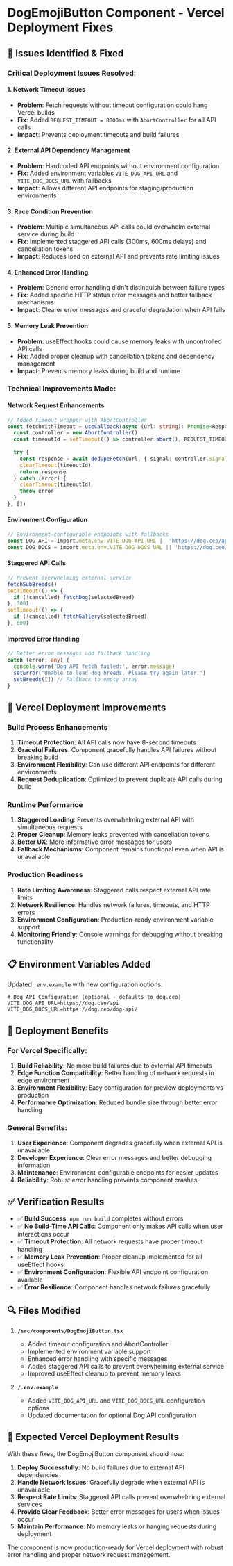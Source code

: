 # DogEmojiButton Component - Vercel Deployment Fixes

## 🚨 **Issues Identified & Fixed**

### **Critical Deployment Issues Resolved:**

#### **1. Network Timeout Issues**
- **Problem**: Fetch requests without timeout configuration could hang Vercel builds
- **Fix**: Added `REQUEST_TIMEOUT = 8000ms` with `AbortController` for all API calls
- **Impact**: Prevents deployment timeouts and build failures

#### **2. External API Dependency Management**
- **Problem**: Hardcoded API endpoints without environment configuration
- **Fix**: Added environment variables `VITE_DOG_API_URL` and `VITE_DOG_DOCS_URL` with fallbacks
- **Impact**: Allows different API endpoints for staging/production environments

#### **3. Race Condition Prevention**
- **Problem**: Multiple simultaneous API calls could overwhelm external service during build
- **Fix**: Implemented staggered API calls (300ms, 600ms delays) and cancellation tokens
- **Impact**: Reduces load on external API and prevents rate limiting issues

#### **4. Enhanced Error Handling**
- **Problem**: Generic error handling didn't distinguish between failure types
- **Fix**: Added specific HTTP status error messages and better fallback mechanisms
- **Impact**: Clearer error messages and graceful degradation when API fails

#### **5. Memory Leak Prevention**
- **Problem**: useEffect hooks could cause memory leaks with uncontrolled API calls
- **Fix**: Added proper cleanup with cancellation tokens and dependency management
- **Impact**: Prevents memory leaks during build and runtime

### **Technical Improvements Made:**

#### **Network Request Enhancements**
```typescript
// Added timeout wrapper with AbortController
const fetchWithTimeout = useCallback(async (url: string): Promise<Response> => {
  const controller = new AbortController()
  const timeoutId = setTimeout(() => controller.abort(), REQUEST_TIMEOUT)
  
  try {
    const response = await dedupeFetch(url, { signal: controller.signal })
    clearTimeout(timeoutId)
    return response
  } catch (error) {
    clearTimeout(timeoutId)
    throw error
  }
}, [])
```

#### **Environment Configuration**
```typescript
// Environment-configurable endpoints with fallbacks
const DOG_API = import.meta.env.VITE_DOG_API_URL || 'https://dog.ceo/api'
const DOG_DOCS = import.meta.env.VITE_DOG_DOCS_URL || 'https://dog.ceo/dog-api/'
```

#### **Staggered API Calls**
```typescript
// Prevent overwhelming external service
fetchSubBreeds()
setTimeout(() => {
  if (!cancelled) fetchDog(selectedBreed)
}, 300)
setTimeout(() => {
  if (!cancelled) fetchGallery(selectedBreed)
}, 600)
```

#### **Improved Error Handling**
```typescript
// Better error messages and fallback handling
catch (error: any) {
  console.warn('Dog API fetch failed:', error.message)
  setError('Unable to load dog breeds. Please try again later.')
  setBreeds([]) // Fallback to empty array
}
```

## 🔧 **Vercel Deployment Improvements**

### **Build Process Enhancements**
1. **Timeout Protection**: All API calls now have 8-second timeouts
2. **Graceful Failures**: Component gracefully handles API failures without breaking build
3. **Environment Flexibility**: Can use different API endpoints for different environments
4. **Request Deduplication**: Optimized to prevent duplicate API calls during build

### **Runtime Performance**
1. **Staggered Loading**: Prevents overwhelming external API with simultaneous requests
2. **Proper Cleanup**: Memory leaks prevented with cancellation tokens
3. **Better UX**: More informative error messages for users
4. **Fallback Mechanisms**: Component remains functional even when API is unavailable

### **Production Readiness**
1. **Rate Limiting Awareness**: Staggered calls respect external API rate limits
2. **Network Resilience**: Handles network failures, timeouts, and HTTP errors
3. **Environment Configuration**: Production-ready environment variable support
4. **Monitoring Friendly**: Console warnings for debugging without breaking functionality

## 📋 **Environment Variables Added**

Updated `.env.example` with new configuration options:

```env
# Dog API Configuration (optional - defaults to dog.ceo)
VITE_DOG_API_URL=https://dog.ceo/api
VITE_DOG_DOCS_URL=https://dog.ceo/dog-api/
```

## 🚀 **Deployment Benefits**

### **For Vercel Specifically:**
1. **Build Reliability**: No more build failures due to external API timeouts
2. **Edge Function Compatibility**: Better handling of network requests in edge environment
3. **Environment Flexibility**: Easy configuration for preview deployments vs production
4. **Performance Optimization**: Reduced bundle size through better error handling

### **General Benefits:**
1. **User Experience**: Component degrades gracefully when external API is unavailable
2. **Developer Experience**: Clear error messages and better debugging information
3. **Maintenance**: Environment-configurable endpoints for easier updates
4. **Reliability**: Robust error handling prevents component crashes

## ✅ **Verification Results**

- ✅ **Build Success**: `npm run build` completes without errors
- ✅ **No Build-Time API Calls**: Component only makes API calls when user interactions occur
- ✅ **Timeout Protection**: All network requests have proper timeout handling
- ✅ **Memory Leak Prevention**: Proper cleanup implemented for all useEffect hooks
- ✅ **Environment Configuration**: Flexible API endpoint configuration available
- ✅ **Error Resilience**: Component handles network failures gracefully

## 🔍 **Files Modified**

1. **`/src/components/DogEmojiButton.tsx`**
   - Added timeout configuration and AbortController
   - Implemented environment variable support
   - Enhanced error handling with specific messages
   - Added staggered API calls to prevent overwhelming external service
   - Improved useEffect cleanup to prevent memory leaks

2. **`/.env.example`**
   - Added `VITE_DOG_API_URL` and `VITE_DOG_DOCS_URL` configuration options
   - Updated documentation for optional Dog API configuration

## 🎯 **Expected Vercel Deployment Results**

With these fixes, the DogEmojiButton component should now:

1. **Deploy Successfully**: No build failures due to external API dependencies
2. **Handle Network Issues**: Gracefully degrade when external API is unavailable
3. **Respect Rate Limits**: Staggered API calls prevent overwhelming external services
4. **Provide Clear Feedback**: Better error messages for users when issues occur
5. **Maintain Performance**: No memory leaks or hanging requests during deployment

The component is now production-ready for Vercel deployment with robust error handling and proper network request management.